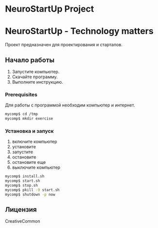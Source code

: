 # NeuroStartUp Project

# NeuroStartUp - Technology matters

Проект предназначен для проектирования и стартапов.

## Начало работы

1. Запустите компьютер.
1. Скачайте программу.
1. Выполните инструкцию.

### Prerequisites
Для работы с программой необходим компьютер и интернет. 

```sh
mycomp$ cd /tmp
mycomp$ mkdir exercise
```

### Установка и запуск
1. включите компьютер
1. установите
1. запустите
1. остановите
1. остановите еще
1. выключите компьютер

```sh
mycomp$ install.sh
mycomp$ start.sh
mycomp$ stop.sh
mycomp$ pkill -9 start.sh
mycomp$ shutdown -p now
```

## Лицензия

CreativeCommon
